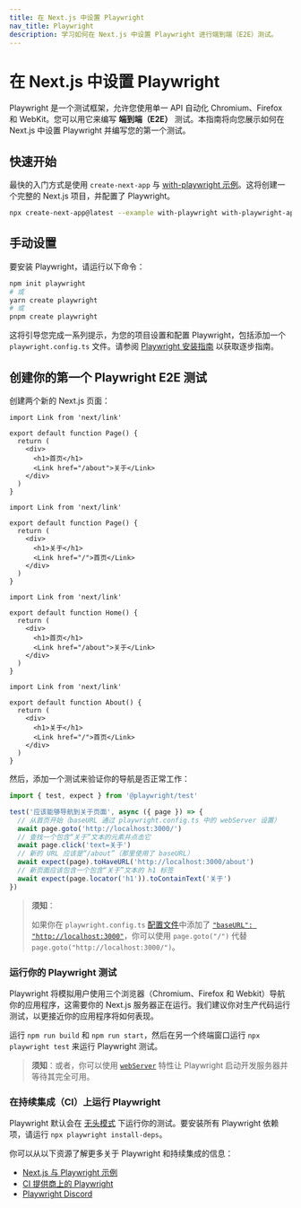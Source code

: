 ```yaml
---
title: 在 Next.js 中设置 Playwright
nav_title: Playwright
description: 学习如何在 Next.js 中设置 Playwright 进行端到端（E2E）测试。
---
```

# 在 Next.js 中设置 Playwright
Playwright 是一个测试框架，允许您使用单一 API 自动化 Chromium、Firefox 和 WebKit。您可以用它来编写 **端到端（E2E）** 测试。本指南将向您展示如何在 Next.js 中设置 Playwright 并编写您的第一个测试。

## 快速开始

最快的入门方式是使用 `create-next-app` 与 [with-playwright 示例](https://github.com/vercel/next.js/tree/canary/examples/with-playwright)。这将创建一个完整的 Next.js 项目，并配置了 Playwright。

```bash filename="终端"
npx create-next-app@latest --example with-playwright with-playwright-app
```

## 手动设置

要安装 Playwright，请运行以下命令：

```bash filename="终端"
npm init playwright
# 或
yarn create playwright
# 或
pnpm create playwright
```

这将引导您完成一系列提示，为您的项目设置和配置 Playwright，包括添加一个 `playwright.config.ts` 文件。请参阅 [Playwright 安装指南](https://playwright.dev/docs/intro#installation) 以获取逐步指南。
## 创建你的第一个 Playwright E2E 测试

创建两个新的 Next.js 页面：

<AppOnly>

```tsx filename="app/page.tsx"
import Link from 'next/link'

export default function Page() {
  return (
    <div>
      <h1>首页</h1>
      <Link href="/about">关于</Link>
    </div>
  )
}
```

```tsx filename="app/about/page.tsx"
import Link from 'next/link'

export default function Page() {
  return (
    <div>
      <h1>关于</h1>
      <Link href="/">首页</Link>
    </div>
  )
}
```

</AppOnly>

<PagesOnly>

```tsx filename="pages/index.ts"
import Link from 'next/link'

export default function Home() {
  return (
    <div>
      <h1>首页</h1>
      <Link href="/about">关于</Link>
    </div>
  )
}
```

```tsx filename="pages/about.ts"
import Link from 'next/link'

export default function About() {
  return (
    <div>
      <h1>关于</h1>
      <Link href="/">首页</Link>
    </div>
  )
}
```

</PagesOnly>

然后，添加一个测试来验证你的导航是否正常工作：

```ts filename="tests/example.spec.ts"
import { test, expect } from '@playwright/test'

test('应该能够导航到关于页面', async ({ page }) => {
  // 从首页开始（baseURL 通过 playwright.config.ts 中的 webServer 设置）
  await page.goto('http://localhost:3000/')
  // 查找一个包含“关于”文本的元素并点击它
  await page.click('text=关于')
  // 新的 URL 应该是“/about”（那里使用了 baseURL）
  await expect(page).toHaveURL('http://localhost:3000/about')
  // 新页面应该包含一个包含“关于”文本的 h1 标签
  await expect(page.locator('h1')).toContainText('关于')
})
```

> **须知**：
>
> 如果你在 `playwright.config.ts` [配置文件](https://playwright.dev/docs/test-configuration)中添加了 [`"baseURL": "http://localhost:3000"`](https://playwright.dev/docs/api/class-testoptions#test-options-base-url)，你可以使用 `page.goto("/")` 代替 `page.goto("http://localhost:3000/")`。

### 运行你的 Playwright 测试

Playwright 将模拟用户使用三个浏览器（Chromium、Firefox 和 Webkit）导航你的应用程序，这需要你的 Next.js 服务器正在运行。我们建议你对生产代码运行测试，以更接近你的应用程序将如何表现。

运行 `npm run build` 和 `npm run start`，然后在另一个终端窗口运行 `npx playwright test` 来运行 Playwright 测试。

> **须知**：或者，你可以使用 [`webServer`](https://playwright.dev/docs/test-webserver/) 特性让 Playwright 启动开发服务器并等待其完全可用。

### 在持续集成（CI）上运行 Playwright

Playwright 默认会在 [无头模式](https://playwright.dev/docs/ci#running-headed) 下运行你的测试。要安装所有 Playwright 依赖项，请运行 `npx playwright install-deps`。

你可以从以下资源了解更多关于 Playwright 和持续集成的信息：

- [Next.js 与 Playwright 示例](https://github.com/vercel/next.js/tree/canary/examples/with-playwright)
- [CI 提供商上的 Playwright](https://playwright.dev/docs/ci)
- [Playwright Discord](https://discord.com/invite/playwright-807756831384403968)
